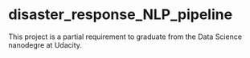 # disaster_response_NLP_pipeline
This project is a partial requirement to graduate from the Data Science nanodegre at Udacity.
